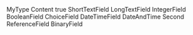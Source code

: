 <ContentType name="MyType" parentType="GenericContent" handler="SenseNet.ContentRepository.GenericContent" xmlns="http://schemas.sensenet.com/SenseNet/ContentRepository/ContentTypeDefinition">
  <DisplayName>MyType</DisplayName>
  <Description></Description>
  <Icon>Content</Icon>
  <AllowIncrementalNaming>true</AllowIncrementalNaming>
  <AllowedChildTypes></AllowedChildTypes>
  <Fields>
    <Field name="ShortTextField" type="ShortText">
      <DisplayName>ShortTextField</DisplayName>
      <Description></Description>
      <Configuration>
        <!--<MaxLength>100</MaxLength>-->
        <!--<MinLength>0</MinLength>-->
        <!--<Regex>[a-zA-Z0-9]*$</Regex>-->
        <!--<ReadOnly>false</ReadOnly>-->
        <!--<Compulsory>false</Compulsory>-->
        <!--<DefaultValue></DefaultValue>-->
        <!--<VisibleBrowse>Choose one from: Show, Hide, Advanced</VisibleBrowse>-->
        <!--<VisibleEdit>Choose one from: Show, Hide, Advanced</VisibleEdit>-->
        <!--<VisibleNew>Choose one from: Show, Hide, Advanced</VisibleNew>-->
      </Configuration>
    </Field>
    <Field name="LongTextField" type="LongText">
      <DisplayName>LongTextField</DisplayName>
      <Description></Description>
      <Configuration>
        <!--<MaxLength>100</MaxLength>-->
        <!--<MinLength>0</MinLength>-->
        <!--<TextType>LongText|RichText|AdvancedRichText</TextType>-->
        <!--<ReadOnly>false</ReadOnly>-->
        <!--<Compulsory>false</Compulsory>-->
        <!--<DefaultValue></DefaultValue>-->
        <!--<VisibleBrowse>Choose one from: Show, Hide, Advanced</VisibleBrowse>-->
        <!--<VisibleEdit>Choose one from: Show, Hide, Advanced</VisibleEdit>-->
        <!--<VisibleNew>Choose one from: Show, Hide, Advanced</VisibleNew>-->
      </Configuration>
    </Field>
    <Field name="IntegerField" type="Integer">
      <DisplayName>IntegerField</DisplayName>
      <Description></Description>
      <Configuration>
        <!--<MinValue>0</MinValue>-->
        <!--<MaxValue>100</MaxValue>-->
        <!--<ReadOnly>false</ReadOnly>-->
        <!--<Compulsory>false</Compulsory>-->
        <!--<DefaultValue></DefaultValue>-->
        <!--<VisibleBrowse>Choose one from: Show, Hide, Advanced</VisibleBrowse>-->
        <!--<VisibleEdit>Choose one from: Show, Hide, Advanced</VisibleEdit>-->
        <!--<VisibleNew>Choose one from: Show, Hide, Advanced</VisibleNew>-->
      </Configuration>
    </Field>
    <Field name="BooleanField" type="Boolean">
      <DisplayName>BooleanField</DisplayName>
      <Description></Description>
      <Configuration>
        <!--<ReadOnly>false</ReadOnly>-->
        <!--<Compulsory>false</Compulsory>-->
        <!--<DefaultValue></DefaultValue>-->
        <!--<VisibleBrowse>Choose one from: Show, Hide, Advanced</VisibleBrowse>-->
        <!--<VisibleEdit>Choose one from: Show, Hide, Advanced</VisibleEdit>-->
        <!--<VisibleNew>Choose one from: Show, Hide, Advanced</VisibleNew>-->
      </Configuration>
    </Field>
    <Field name="ChoiceField" type="Choice">
      <DisplayName>ChoiceField</DisplayName>
      <Description></Description>
      <Configuration>
        <!--<AllowMultiple>false</AllowMultiple>-->
        <!--<AllowExtraValue>false</AllowExtraValue>-->
        <!--<Options>
          <Option selected="true">1</Option>
          <Option>2</Option>
        </Options>-->
        <!--<ReadOnly>false</ReadOnly>-->
        <!--<Compulsory>false</Compulsory>-->
        <!--<DefaultValue></DefaultValue>-->
        <!--<VisibleBrowse>Choose one from: Show, Hide, Advanced</VisibleBrowse>-->
        <!--<VisibleEdit>Choose one from: Show, Hide, Advanced</VisibleEdit>-->
        <!--<VisibleNew>Choose one from: Show, Hide, Advanced</VisibleNew>-->
      </Configuration>
    </Field>
    <Field name="DateTimeField" type="DateTime">
      <DisplayName>DateTimeField</DisplayName>
      <Description></Description>
      <Configuration>
        <DateTimeMode>DateAndTime</DateTimeMode>
        <Precision>Second</Precision>
        <!--<ReadOnly>false</ReadOnly>-->
        <!--<Compulsory>false</Compulsory>-->
        <!--<DefaultValue></DefaultValue>-->
        <!--<VisibleBrowse>Choose one from: Show, Hide, Advanced</VisibleBrowse>-->
        <!--<VisibleEdit>Choose one from: Show, Hide, Advanced</VisibleEdit>-->
        <!--<VisibleNew>Choose one from: Show, Hide, Advanced</VisibleNew>-->
      </Configuration>
    </Field>
    <Field name="ReferenceField" type="Reference">
      <DisplayName>ReferenceField</DisplayName>
      <Description></Description>
      <Configuration>
        <!--<AllowMultiple>true</AllowMultiple>-->
        <!--<AllowedTypes>
          <Type>Type1</Type>
          <Type>Type2</Type>
        </AllowedTypes>-->
        <!--<SelectionRoot>
          <Path>/Root/Path1</Path>
          <Path>/Root/Path2</Path>
        </SelectionRoot>-->
        <!--<DefaultValue>/Root/Path1,/Root/Path2</DefaultValue>-->
        <!--<ReadOnly>false</ReadOnly>-->
        <!--<Compulsory>false</Compulsory>-->
        <!--<VisibleBrowse>Choose one from: Show, Hide, Advanced</VisibleBrowse>-->
        <!--<VisibleEdit>Choose one from: Show, Hide, Advanced</VisibleEdit>-->
        <!--<VisibleNew>Choose one from: Show, Hide, Advanced</VisibleNew>-->
      </Configuration>
    </Field>
    <Field name="BinaryField" type="Binary">
      <DisplayName>BinaryField</DisplayName>
      <Description></Description>
      <Configuration>
        <!--<IsText>true</IsText>-->
        <!--<ReadOnly>false</ReadOnly>-->
        <!--<Compulsory>false</Compulsory>-->
        <!--<DefaultValue></DefaultValue>-->
        <!--<VisibleBrowse>Choose one from: Show, Hide, Advanced</VisibleBrowse>-->
        <!--<VisibleEdit>Choose one from: Show, Hide, Advanced</VisibleEdit>-->
        <!--<VisibleNew>Choose one from: Show, Hide, Advanced</VisibleNew>-->
        </Configuration>
    </Field>
  </Fields>
</ContentType>